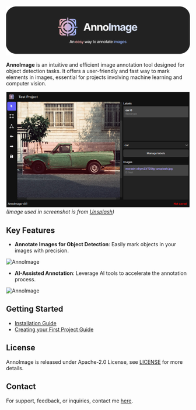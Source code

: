!["test"](icons/annoimage_full.png)

**AnnoImage** is an intuitive and efficient image annotation tool designed for object detection tasks. It offers a user-friendly and fast way to mark elements in images, essential for projects involving machine learning and computer vision.

![AnnoImage](./screenshot.png)
*(Image used in screenshot is from [Unsplash](https://unsplash.com/photos/green-single-cab-pickup-truck-parked-beside-building-z8ym2XTZ0ig?utm_content=creditShareLink&utm_medium=referral&utm_source=unsplash))*

## Key Features

- **Annotate Images for Object Detection**: Easily mark objects in your images with precision.

![AnnoImage](./screenshots/rect.gif)

- **AI-Assisted Annotation**: Leverage AI tools to accelerate the annotation process.

![AnnoImage](./screenshots/ai.gif)

## Getting Started

- [Installation Guide](https://github.com/hawier-dev/annoimage/wiki/Installation-guide)
- [Creating your First Project Guide](https://github.com/hawier-dev/annoimage/wiki/Creating-Your-First-Project-Guide)

## License

AnnoImage is released under Apache-2.0 License, see [LICENSE](./LICENSE) for more details.

## Contact

For support, feedback, or inquiries, contact me [here](mailto:mikolajbadyl0@gmail.com).
